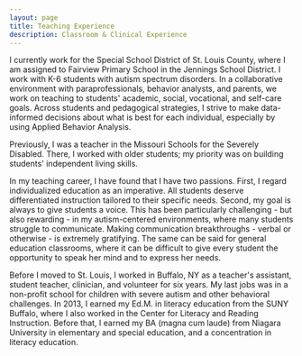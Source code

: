 ```yaml
---
layout: page
title: Teaching Experience
description: Classroom & Clinical Experience
---
```


I currently work for the Special School District of St. Louis County, where I am assigned to Fairview Primary School in the Jennings School District. I work with K-6 students with autism spectrum disorders. In a collaborative environment with paraprofessionals, behavior analysts, and parents, we work on teaching to students' academic, social, vocational, and self-care goals. Across students and pedagogical strategies, I strive to make data-informed decisions about what is best for each individual, especially by using Applied Behavior Analysis.

Previously, I was a teacher in the Missouri Schools for the Severely Disabled. There, I worked with older students; my priority was on building students' independent living skills. 

In my teaching career, I have found that I have two passions. First, I regard individualized education as an imperative. All students deserve differentiated instruction tailored to their specific needs. Second, my goal is always to give students a voice. This has been particularly challenging - but also rewarding - in my autism-centered environments, where many students struggle to communicate. Making communication breakthroughs - verbal or otherwise - is extremely gratifying. The same can be said for general education classrooms, where it can be difficult to give every student the opportunity to speak her mind and to express her needs. 

Before I moved to St. Louis, I worked in Buffalo, NY as a teacher's assistant, student teacher, clinician, and volunteer for six years. My last jobs was in a non-profit school for children with severe autism and other behavioral challenges. In 2013, I earned my Ed.M. in literacy education from the SUNY Buffalo, where I also worked in the Center for Literacy and Reading Instruction. Before that, I earned my BA (magna cum laude) from Niagara University in elementary and special education, and a concentration in literacy education.
